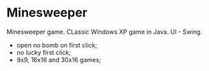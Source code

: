 Minesweeper
===========
Minesweeper game.
CLassic Windows XP game in Java.
UI - Swing.
- open no bomb on first click;
- no lucky first click;
- 9x9, 16x16 and 30x16 games;
